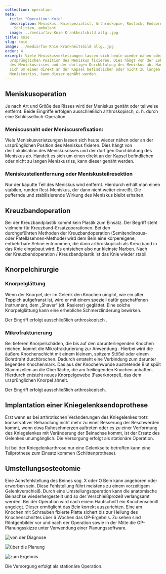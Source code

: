 ```yaml
---
collection: operation
meta:
  title: "Operation: Knie"
  description: Meniskus, Kniespezialist, Arthroskopie, Rostock, Endoprothese,
    Schlitten, ambulant
  image: ../media/fav Knie Krankheitsbild allg..jpg
title: Knie
slug: knie
image: ../media/fav Knie Krankheitsbild allg..jpg
order: 4
excerpt: Viele Meniskusverletzungen lassen sich heute wieder nähen oder an der
  ursprünglichen Position des Meniskus fixieren. Dies hängt von der Lokalisation
  des Meniskusrisses und der dortigen Durchblutung des Meniskus ab. Handelt es
  sich um einen direkt an der Kapsel befindlichen oder nicht zu langen
  Meniskusriss, kann dieser genäht werden.
---
```

## Meniskusoperation 

Je nach Art und Größe des Risses wird der Meniskus genäht oder teilweise entfernt. Beide Eingriffe erfolgen ausschließlich arthroskopisch, d. h. durch eine Schlüsselloch-Operation 

### Meniscusnaht oder Meniscusrefixation: 

Viele Meniskusverletzungen lassen sich heute wieder nähen oder an der ursprünglichen Position des Meniskus fixieren. Dies hängt von der Lokalisation des Meniskusrisses und der dortigen Durchblutung des Meniskus ab. Handelt es sich um einen direkt an der Kapsel befindlichen oder nicht zu langen Meniskusriss, kann dieser genäht werden. 

### Meniskusteilentfernung oder Meniskusteilresektion 

Nur der kaputte Teil des Meniskus wird entfernt. Hierdurch erhält man einen stabilen, runden Rest-Meniskus, der dann nicht weiter einreißt. Die puffernde und stabilisierende Wirkung des Meniskus bleibt erhalten. 

## Kreuzbandoperation 

Bei der Kreuzbandplastik kommt kein Plastik zum Einsatz. Der Begriff steht vielmehr für Kreuzband-Ersatzoperationen. Bei den durchgeführten Methoden der Kreuzbandoperation (Semitendinosus- oder Patellasehnen-Methode) wird dem Bein eine körpereigene, entbehrbare Sehne entnommen, die dann arthroskopisch als Kreuzband in das Knie eingebaut wird. Es entstehen also nur kleinste Narben. Nach der Kreuzbandoperation / Kreuzbandplastik ist das Knie wieder stabil. 

## Knorpelchirurgie

### Knorpelglättung

Wenn der Knorpel, der im Gelenk den Knochen umgibt, wie ein alter Teppich aufgefranst ist, wird er mit einem speziell dafür geschaffenen Instrument, dem „Shaver“ (dt. Rasierer) geglättet. Eine solche Knorpelglättung kann eine erhebliche Schmerzlinderung bewirken. 

Der Eingriff erfolgt ausschließlich arthroskopisch .

### Mikrofrakturierung 

Bei tieferen Knorpelschäden, die bis auf den darunterliegenden Knochen reichen, kommt die Mikrofrakturierung zur Anwendung . Hierbei wird die äußere Knochenschicht mit einem kleinem, spitzem Stößel oder einem Bohrdraht durchbrochen. Dadurch entsteht eine Verbindung zum darunter liegenden Knochenmark. Das aus der Knochenwunde austretende Blut spült Stammzellen an die Oberfläche, die am freiliegenden Knochen anhaften. Hierdurch entsteht neues Knorpelgewebe (Faserknorpel), das dem ursprünglichen Knorpel ähnelt. 

Der Eingriff erfolgt ausschließlich arthroskopisch.

## Implantation einer Kniegelenksendoprothese 

Erst wenn es bei arthrotischen Veränderungen des Kniegelenkes trotz konservativer Behandlung nicht mehr zu einer Besserung der Beschwerden kommt, wenn etwa Ruheschmerzen auftreten oder es zu einer Verformung des Kniegelenkes mit Veränderung der Beinachse kommt, ist der Ersatz des Gelenkes unumgänglich. Die Versorgung erfolgt als stationäre Operation. 

Ist bei der Kniegelenkarthrose nur eine Gelenkseite betroffen kann eine Teilprothese zum Einsatz kommen (Schlittenprothese). 

## Umstellungsosteotomie 

Eine Achsfehlstellung des Beines sog. X oder O Bein kann angeboren oder erworben sein. Diese Fehlstellung führt meistens zu einem vorzeitigem Gelenkverschleiß. Durch eine Umstellungsoperation kann die anatomische Beinachse wiederhergestellt und so der Verschleißprozeß verlangsamt werden. Bei der Operation wird nach einem Hautschnitt ein Knochenschnitt angelegt. Dieser ermöglicht das Bein korrekt auszurichten. Eine am Knochen mit Schrauben fixierte Platte sichert bis zur Heilung des Knochenschnittes über 6 Wochen das OP-Ergebnis. Zu sehen sind Röntgenbilder vor und nach der Operation sowie in der Mitte die OP-Planungsskizze unter Verwendung einer Planungssoftware.  

![](../media/kohn-01.jpg "von der Diagnose")

![](../media/kohn-02.jpg "über die Planung")

![](../media/kohn-03.jpg "zum Ergebnis")

Die Versorgung erfolgt als stationäre Operation.